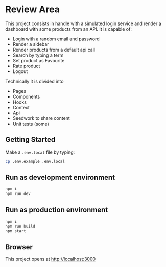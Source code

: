 # Review Area

This project consists in handle with a simulated login service and render a dashboard with some products from an API.
It is capable of:

* Login with a random email and password
* Render a sidebar
* Render products from a default api call
* Search by typing a term
* Set product as Favourite
* Rate product
* Logout

Technically it is divided into

* Pages
* Components
* Hooks
* Context
* Api
* Seedwork to share content
* Unit tests (some)

## Getting Started

Make a `.env.local` file by typing:

```bash
cp .env.example .env.local
```

## Run as development environment

```bash
npm i
npm run dev
```

## Run as production environment

```bash
npm i
npm run build
npm start
```

## Browser

This project opens at [http://localhost:3000](http://localhost:3000)
